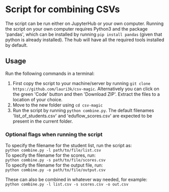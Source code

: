 # Script for combining CSVs

The script can be run either on JupyterHub or your own computer. Running the script on your own computer requires 
Python3 and the package 'pandas', which can be installed by running ```pip install pandas``` (given that python is already installed). The hub will have all the 
required tools installed by default.  

## Usage
  
Run the following commands in a terminal:
1. First copy the script to your machine/server by running ```git clone https://github.com/lauri3k/csv-magic```. 
Alternatively you can click on the green 'Code' button and then 'Download ZIP'. Extract the files to a location of your choice.
2. Move to the new folder using ```cd csv-magic```
3. Run the script by running ```python combine.py```. The default filenames 'list_of_students.csv' and 
'eduflow_scores.csv' are expected to be present in the current folder.

### Optional flags when running the script
To specify the filename for the student list, run the script as:  
```python combine.py -l path/to/file/list.csv```  
To specify the filename for the scores, run:  
```python combine.py -s path/to/file/scores.csv```  
To specify the filename for the output file, run:  
```python combine.py -o path/to/file/output.csv```  

These can also be combined in whatever way needed, for example:  
```python combine.py -l list.csv -s scores.csv -o out.csv```
